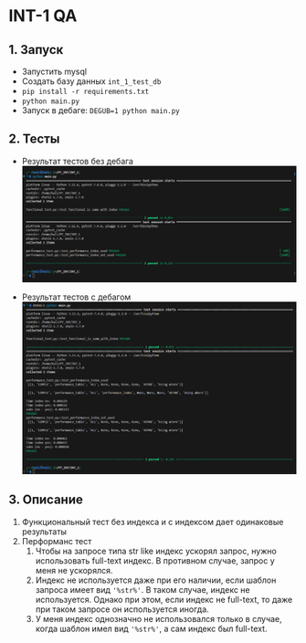 # INT-1 QA

## 1. Запуск
- Запустить mysql
- Создать базу данных `int_1_test_db`
- `pip install -r requirements.txt`
- `python main.py`
- Запуск в дебаге: `DEGUB=1 python main.py`

## 2. Тесты
- Результат тестов без дебага
![no_debug](./imgs/no_debug.png)

- Результат тестов с дебагом
![debug](./imgs/debug.png)

## 3. Описание
1. Функциональный тест без индекса и с индексом дает одинаковые результаты
2. Перформанс тест
    1. Чтобы на запросе типа str like индекс ускорял запрос, нужно использовать full-text индекс. В противном случае, запрос у меня не ускорялся.
    2. Индекс не используется даже при его наличии, если шаблон запроса имеет вид `'%str%'`. В таком случае, индекс не используется. Однако при этом, если индекс не full-text, то даже при таком запросе он используется иногда.
    3. У меня индекс однозначно не использовался только в случае, когда шаблон имел вид `'%str%'`, а сам индекс был full-text.